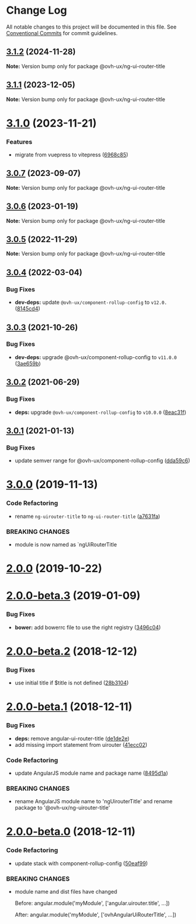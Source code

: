 # Change Log

All notable changes to this project will be documented in this file.
See [Conventional Commits](https://conventionalcommits.org) for commit guidelines.

## [3.1.2](https://github.com/ovh/manager/compare/@ovh-ux/ng-ui-router-title@3.1.1...@ovh-ux/ng-ui-router-title@3.1.2) (2024-11-28)

**Note:** Version bump only for package @ovh-ux/ng-ui-router-title





## [3.1.1](https://github.com/ovh/manager/compare/@ovh-ux/ng-ui-router-title@3.1.0...@ovh-ux/ng-ui-router-title@3.1.1) (2023-12-05)

**Note:** Version bump only for package @ovh-ux/ng-ui-router-title





# [3.1.0](https://github.com/ovh/manager/compare/@ovh-ux/ng-ui-router-title@3.0.7...@ovh-ux/ng-ui-router-title@3.1.0) (2023-11-21)


### Features

* migrate from vuepress to vitepress ([6968c85](https://github.com/ovh/manager/commit/6968c85f00e19c41bc240abb37a50e9dacf9c5e5))





## [3.0.7](https://github.com/ovh/manager/compare/@ovh-ux/ng-ui-router-title@3.0.6...@ovh-ux/ng-ui-router-title@3.0.7) (2023-09-07)

**Note:** Version bump only for package @ovh-ux/ng-ui-router-title





## [3.0.6](https://github.com/ovh/manager/compare/@ovh-ux/ng-ui-router-title@3.0.5...@ovh-ux/ng-ui-router-title@3.0.6) (2023-01-19)

**Note:** Version bump only for package @ovh-ux/ng-ui-router-title





## [3.0.5](https://github.com/ovh/manager/compare/@ovh-ux/ng-ui-router-title@3.0.4...@ovh-ux/ng-ui-router-title@3.0.5) (2022-11-29)

**Note:** Version bump only for package @ovh-ux/ng-ui-router-title





## [3.0.4](https://github.com/ovh/manager/compare/@ovh-ux/ng-ui-router-title@3.0.3...@ovh-ux/ng-ui-router-title@3.0.4) (2022-03-04)


### Bug Fixes

* **dev-deps:** update `@ovh-ux/component-rollup-config` to `v12.0.` ([8145cd4](https://github.com/ovh/manager/commit/8145cd44a34cec071db4b5267182705625951077))



## [3.0.3](https://github.com/ovh/manager/compare/@ovh-ux/ng-ui-router-title@3.0.2...@ovh-ux/ng-ui-router-title@3.0.3) (2021-10-26)


### Bug Fixes

* **dev-deps:** upgrade @ovh-ux/component-rollup-config to `v11.0.0` ([3ae659b](https://github.com/ovh/manager/commit/3ae659bea59244fd5660375b9dac52055cc374b0))



## [3.0.2](https://github.com/ovh/manager/compare/@ovh-ux/ng-ui-router-title@3.0.1...@ovh-ux/ng-ui-router-title@3.0.2) (2021-06-29)


### Bug Fixes

* **deps:** upgrade `@ovh-ux/component-rollup-config` to `v10.0.0` ([8eac31f](https://github.com/ovh/manager/commit/8eac31f81e46d1570c131cf55788d6435842ab6d))



## [3.0.1](https://github.com/ovh/manager/compare/@ovh-ux/ng-ui-router-title@3.0.0...@ovh-ux/ng-ui-router-title@3.0.1) (2021-01-13)


### Bug Fixes

* update semver range for @ovh-ux/component-rollup-config ([dda59c6](https://github.com/ovh/manager/commit/dda59c6b71cb4ad9ab98f06a0bf995a7eb45a1d9))



# [3.0.0](https://github.com/ovh/manager/compare/@ovh-ux/ng-ui-router-title@2.0.0...@ovh-ux/ng-ui-router-title@3.0.0) (2019-11-13)


### Code Refactoring

* rename `ng-uirouter-title` to `ng-ui-router-title` ([a7631fa](https://github.com/ovh/manager/commit/a7631fac619f9052cac9ab7770bc31b8631b8285))


### BREAKING CHANGES

* module is now named as `ngUiRouterTitle



# [2.0.0](https://github.com/ovh-ux/ng-uirouter-title/compare/v2.0.0-beta.3...v2.0.0) (2019-10-22)



# [2.0.0-beta.3](https://github.com/ovh-ux/ng-uirouter-title/compare/v2.0.0-beta.2...v2.0.0-beta.3) (2019-01-09)


### Bug Fixes

* **bower:** add bowerrc file to use the right registry ([3496c04](https://github.com/ovh-ux/ng-uirouter-title/commit/3496c04))



# [2.0.0-beta.2](https://github.com/ovh-ux/ng-uirouter-title/compare/v2.0.0-beta.1...v2.0.0-beta.2) (2018-12-12)


### Bug Fixes

* use initial title if $title is not defined ([28b3104](https://github.com/ovh-ux/ng-uirouter-title/commit/28b3104))



# [2.0.0-beta.1](https://github.com/ovh-ux/ng-uirouter-title/compare/v2.0.0-beta.0...v2.0.0-beta.1) (2018-12-11)


### Bug Fixes

* **deps:** remove angular-ui-router-title ([de1de2e](https://github.com/ovh-ux/ng-uirouter-title/commit/de1de2e))
* add missing import statement from uirouter ([41ecc02](https://github.com/ovh-ux/ng-uirouter-title/commit/41ecc02))


### Code Refactoring

* update AngularJS module name and package name ([8495d1a](https://github.com/ovh-ux/ng-uirouter-title/commit/8495d1a))


### BREAKING CHANGES

* rename AngularJS module name to 'ngUirouterTitle' and rename package to '@ovh-ux/ng-uirouter-title'



# [2.0.0-beta.0](https://github.com/ovh-ux/angular-uirouter-title/compare/v1.0.4...v2.0.0-beta.0) (2018-12-11)


### Code Refactoring

* update stack with component-rollup-config ([50eaf99](https://github.com/ovh-ux/angular-uirouter-title/commit/50eaf99))


### BREAKING CHANGES

* module name and dist files have changed

    Before:
    angular.module('myModule', ['angular.uirouter.title', ...])

    After:
    angular.module('myModule', ['ovhAngularUiRouterTitle', ...])
